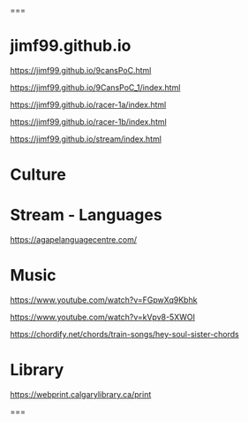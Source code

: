 ===

jimf99.github.io
===

https://jimf99.github.io/9cansPoC.html

https://jimf99.github.io/9CansPoC_1/index.html

https://jimf99.github.io/racer-1a/index.html

https://jimf99.github.io/racer-1b/index.html

https://jimf99.github.io/stream/index.html

Culture
=======

Stream - Languages
===================
https://agapelanguagecentre.com/

Music
=====
https://www.youtube.com/watch?v=FGpwXq9Kbhk



https://www.youtube.com/watch?v=kVpv8-5XWOI

https://chordify.net/chords/train-songs/hey-soul-sister-chords

Library
=======

https://webprint.calgarylibrary.ca/print

===

